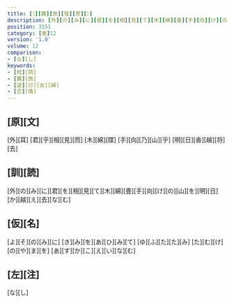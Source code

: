 ```yaml
---
title: [（][羇][旅][發][思][）]
description: [外][の][み][に][君][を][相][見][て][木][綿][畳][手][向][け][の][山][を][明][日][か][越][え][去][な][む]
position: 3151
category: [巻]12
version: '1.0'
volume: 12
comparison:
- [な][し]
keywords:
- [枕][詞]
- [羈][旅]
- [遊][行][女][婦]
- [恋][情]
---
```


## [原][文]

[外][耳] [君][乎][相][見][而] [木][綿][牒] [手][向][乃][山][乎] [明][日][香][越][将][去]

## [訓][読]

[外][の][み][に][君][を][相][見][て][木][綿][畳][手][向][け][の][山][を][明][日][か][越][え][去][な][む]

## [仮][名]

[よ][そ][の][み][に] [き][み][を][あ][ひ][み][て] [ゆ][ふ][た][た][み] [た][む][け][の][や][ま][を] [あ][す][か][こ][え][い][な][む]

## [左][注]

[な][し]
